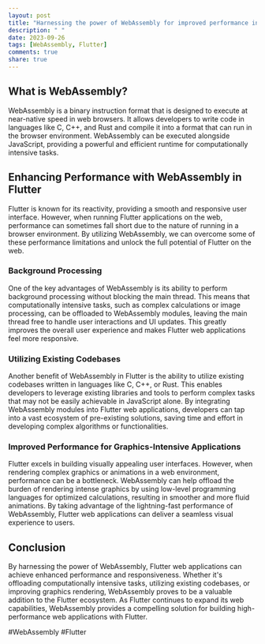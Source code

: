 ```yaml
---
layout: post
title: "Harnessing the power of WebAssembly for improved performance in Flutter web"
description: " "
date: 2023-09-26
tags: [WebAssembly, Flutter]
comments: true
share: true
---
```


## What is WebAssembly?

WebAssembly is a binary instruction format that is designed to execute at near-native speed in web browsers. It allows developers to write code in languages like C, C++, and Rust and compile it into a format that can run in the browser environment. WebAssembly can be executed alongside JavaScript, providing a powerful and efficient runtime for computationally intensive tasks.

## Enhancing Performance with WebAssembly in Flutter

Flutter is known for its reactivity, providing a smooth and responsive user interface. However, when running Flutter applications on the web, performance can sometimes fall short due to the nature of running in a browser environment. By utilizing WebAssembly, we can overcome some of these performance limitations and unlock the full potential of Flutter on the web.

### Background Processing

One of the key advantages of WebAssembly is its ability to perform background processing without blocking the main thread. This means that computationally intensive tasks, such as complex calculations or image processing, can be offloaded to WebAssembly modules, leaving the main thread free to handle user interactions and UI updates. This greatly improves the overall user experience and makes Flutter web applications feel more responsive.

### Utilizing Existing Codebases

Another benefit of WebAssembly in Flutter is the ability to utilize existing codebases written in languages like C, C++, or Rust. This enables developers to leverage existing libraries and tools to perform complex tasks that may not be easily achievable in JavaScript alone. By integrating WebAssembly modules into Flutter web applications, developers can tap into a vast ecosystem of pre-existing solutions, saving time and effort in developing complex algorithms or functionalities.

### Improved Performance for Graphics-Intensive Applications

Flutter excels in building visually appealing user interfaces. However, when rendering complex graphics or animations in a web environment, performance can be a bottleneck. WebAssembly can help offload the burden of rendering intense graphics by using low-level programming languages for optimized calculations, resulting in smoother and more fluid animations. By taking advantage of the lightning-fast performance of WebAssembly, Flutter web applications can deliver a seamless visual experience to users.

## Conclusion

By harnessing the power of WebAssembly, Flutter web applications can achieve enhanced performance and responsiveness. Whether it's offloading computationally intensive tasks, utilizing existing codebases, or improving graphics rendering, WebAssembly proves to be a valuable addition to the Flutter ecosystem. As Flutter continues to expand its web capabilities, WebAssembly provides a compelling solution for building high-performance web applications with Flutter.

#WebAssembly #Flutter
